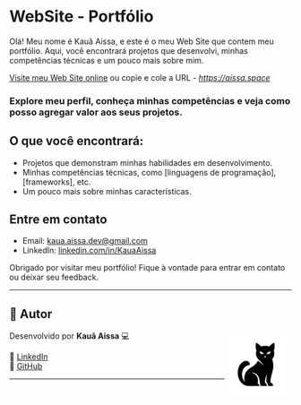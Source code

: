﻿# WebSite - Portfólio

Olá! Meu nome é Kauã Aissa, e este é o meu Web Site que contem meu portfólio. Aqui, você encontrará projetos que desenvolvi, minhas competências técnicas e um pouco mais sobre mim.

[Visite meu Web Site online](https://aissa.space)
ou copie e cole a URL - *https://aissa.space*

### Explore meu perfil, conheça minhas competências e veja como posso agregar valor aos seus projetos.

## O que você encontrará:

- Projetos que demonstram minhas habilidades em desenvolvimento.
- Minhas competências técnicas, como [linguagens de programação], [frameworks], etc.
- Um pouco mais sobre minhas características.

## Entre em contato

- Email: [kaua.aissa.dev@gmail.com](mailto:kaua.aissa.dev@gmail.com)
- LinkedIn: [linkedin.com/in/KauaAissa](https://www.linkedin.com/in/kauaaissa/)

Obrigado por visitar meu portfólio! Fique à vontade para entrar em contato ou deixar seu feedback.

---

## 📌 Autor

Desenvolvido por **Kauã Aissa** 💻
<img src="assets/blackcat.png" alt="Logo Gato Preto" width="120" align="right" />

🔗 [LinkedIn](https://www.linkedin.com/in/kauaaissa)  
🔗 [GitHub](https://github.com/KauaAissa)

---
